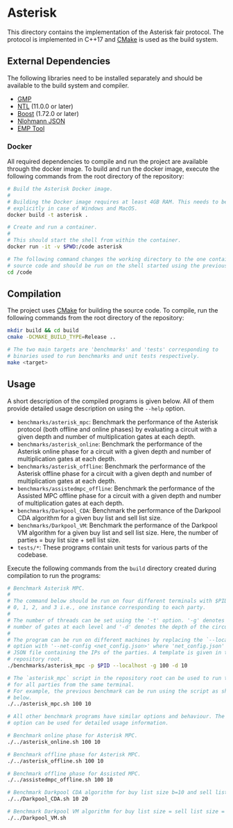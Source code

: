 # Asterisk

This directory contains the implementation of the Asterisk fair protocol.
The protocol is implemented in C++17 and [CMake](https://cmake.org/) is used as the build system.

## External Dependencies
The following libraries need to be installed separately and should be available to the build system and compiler.

- [GMP](https://gmplib.org/)
- [NTL](https://www.shoup.net/ntl/) (11.0.0 or later)
- [Boost](https://www.boost.org/) (1.72.0 or later)
- [Nlohmann JSON](https://github.com/nlohmann/json)
- [EMP Tool](https://github.com/emp-toolkit/emp-tool)

### Docker
All required dependencies to compile and run the project are available through the docker image.
To build and run the docker image, execute the following commands from the root directory of the repository:

```sh
# Build the Asterisk Docker image.
#
# Building the Docker image requires at least 4GB RAM. This needs to be set 
# explicitly in case of Windows and MacOS.
docker build -t asterisk .

# Create and run a container.
#
# This should start the shell from within the container.
docker run -it -v $PWD:/code asterisk

# The following command changes the working directory to the one containing the 
# source code and should be run on the shell started using the previous command.
cd /code
```

## Compilation
The project uses [CMake](https://cmake.org/) for building the source code. 
To compile, run the following commands from the root directory of the repository:

```sh
mkdir build && cd build
cmake -DCMAKE_BUILD_TYPE=Release ..

# The two main targets are 'benchmarks' and 'tests' corresponding to
# binaries used to run benchmarks and unit tests respectively.
make <target>
```

## Usage
A short description of the compiled programs is given below.
All of them provide detailed usage description on using the `--help` option.

- `benchmarks/asterisk_mpc`: Benchmark the performance of the Asterisk protocol (both offline and online phases) by evaluating a circuit with a given depth and number of multiplication gates at each depth.
- `benchmarks/asterisk_online`: Benchmark the performance of the Asterisk online phase for a circuit with a given depth and number of multiplication gates at each depth.
- `benchmarks/asterisk_offline`: Benchmark the performance of the Asterisk offline phase for a circuit with a given depth and number of multiplication gates at each depth.
- `benchmarks/assistedmpc_offline`: Benchmark the performance of the Assisted MPC offline phase for a circuit with a given depth and number of multiplication gates at each depth.
- `benchmarks/Darkpool_CDA`: Benchmark the performance of the Darkpool CDA algorithm for a given buy list and sell list size.
- `benchmarks/Darkpool_VM`: Benchmark the performance of the Darkpool VM algorithm for a given buy list and sell list size. Here, the number of parties = buy list size + sell list size.
- `tests/*`: These programs contain unit tests for various parts of the codebase. 

Execute the following commands from the `build` directory created during compilation to run the programs:
```sh
# Benchmark Asterisk MPC.
#
# The command below should be run on four different terminals with $PID set to
# 0, 1, 2, and 3 i.e., one instance corresponding to each party.
#
# The number of threads can be set using the '-t' option. '-g' denotes the 
# number of gates at each level and '-d' denotes the depth of the circuit.
#
# The program can be run on different machines by replacing the `--localhost`
# option with '--net-config <net_config.json>' where 'net_config.json' is a
# JSON file containing the IPs of the parties. A template is given in the
# repository root.
./benchmarks/asterisk_mpc -p $PID --localhost -g 100 -d 10

# The `asterisk_mpc` script in the repository root can be used to run the programs 
# for all parties from the same terminal.
# For example, the previous benchmark can be run using the script as shown
# below.
./../asterisk_mpc.sh 100 10

# All other benchmark programs have similar options and behaviour. The '-h'
# option can be used for detailed usage information.

# Benchmark online phase for Asterisk MPC.
./../asterisk_online.sh 100 10

# Benchmark offline phase for Asterisk MPC.
./../asterisk_offline.sh 100 10

# Benchmark offline phase for Assisted MPC.
./../assistedmpc_offline.sh 100 10

# Benchmark Darkpool CDA algorithm for buy list size b=10 and sell list size s=20.
./../Darkpool_CDA.sh 10 20

# Benchmark Darkpool VM algorithm for buy list size = sell list size = 5/10/25/50/100.
./../Darkpool_VM.sh
```
